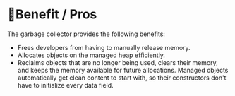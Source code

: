 # 🚀Benefit / Pros
The garbage collector provides the following benefits:
-   Frees developers from having to manually release memory.
-   Allocates objects on the managed heap efficiently.
-   Reclaims objects that are no longer being used, clears their memory, and keeps the memory available for future allocations. Managed objects automatically get clean content to start with, so their constructors don't have to initialize every data field.
